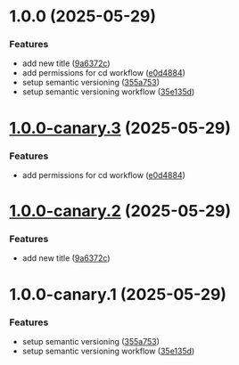 # 1.0.0 (2025-05-29)


### Features

* add new title ([9a6372c](https://github.com/rahibbutt/react-js/commit/9a6372c495c0fd6ecb98563d466b13db1a6fe16e))
* add permissions for cd workflow ([e0d4884](https://github.com/rahibbutt/react-js/commit/e0d4884475008a3de1a6c183ec509ad2ee835161))
* setup semantic versioning ([355a753](https://github.com/rahibbutt/react-js/commit/355a753bac55239f998314284faa8308f624be1a))
* setup semantic versioning workflow ([35e135d](https://github.com/rahibbutt/react-js/commit/35e135da7524f1825650b182ce055e379135cb15))

# [1.0.0-canary.3](https://github.com/rahibbutt/react-js/compare/v1.0.0-canary.2...v1.0.0-canary.3) (2025-05-29)


### Features

* add permissions for cd workflow ([e0d4884](https://github.com/rahibbutt/react-js/commit/e0d4884475008a3de1a6c183ec509ad2ee835161))

# [1.0.0-canary.2](https://github.com/rahibbutt/react-js/compare/v1.0.0-canary.1...v1.0.0-canary.2) (2025-05-29)


### Features

* add new title ([9a6372c](https://github.com/rahibbutt/react-js/commit/9a6372c495c0fd6ecb98563d466b13db1a6fe16e))

# 1.0.0-canary.1 (2025-05-29)


### Features

* setup semantic versioning ([355a753](https://github.com/rahibbutt/react-js/commit/355a753bac55239f998314284faa8308f624be1a))
* setup semantic versioning workflow ([35e135d](https://github.com/rahibbutt/react-js/commit/35e135da7524f1825650b182ce055e379135cb15))
